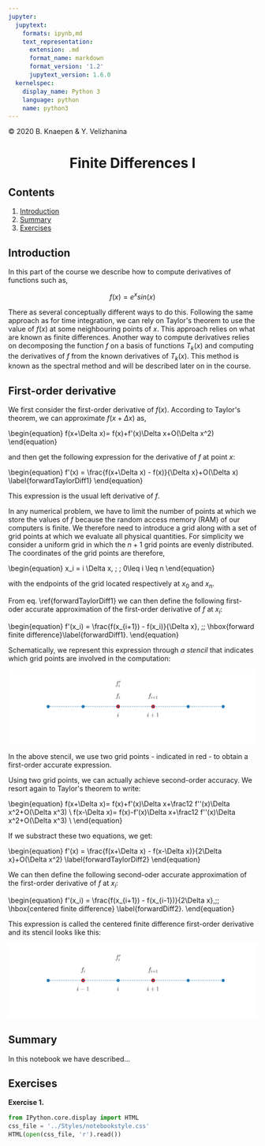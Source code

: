 ```yaml
---
jupyter:
  jupytext:
    formats: ipynb,md
    text_representation:
      extension: .md
      format_name: markdown
      format_version: '1.2'
      jupytext_version: 1.6.0
  kernelspec:
    display_name: Python 3
    language: python
    name: python3
---
```


<div class="copyright" property="vk:rights">&copy;
  <span property="vk:dateCopyrighted">2020</span>
  <span property="vk:publisher">B. Knaepen & Y. Velizhanina</span>
</div>
<h1 style="text-align: center">Finite Differences I</h1>


<h2 class="nocount">Contents</h2>

1. [Introduction](#Introduction)
2. [Summary](#Summary)
3. [Exercises](#Exercises)

<!-- #region -->
## Introduction

In this part of the course we describe how to compute derivatives of functions such as,

$$
f(x)=e^x sin(x)
$$

There as several conceptually different ways to do this. Following the same approach as for time integration, we can rely on Taylor's theorem to use the value of $f(x)$ at some neighbouring points of $x$. This approach relies on what are known as finite differences. Another way to compute derivatives relies on decomposing the function $f$ on a basis of functions $T_k(x)$ and computing the derivatives of $f$ from the known derivatives of $T_k(x)$. This method is known as the spectral method and will be described later on in the course.

## First-order derivative

We first consider the first-order derivative of $f(x)$. According to Taylor's theorem, we can approximate $f(x+\Delta x)$ as,

\begin{equation}
f(x+\Delta x)= f(x)+f'(x)\Delta x+O(\Delta x^2)
\end{equation}

and then get the following expression for the derivative of $f$ at point $x$:

\begin{equation}
f'(x) = \frac{f(x+\Delta x) - f(x)}{\Delta x}+O(\Delta x) \label{forwardTaylorDiff1}
\end{equation}

This expression is the usual left derivative of $f$. 

In any numerical problem, we have to limit the number of points at which we store the values of $f$ because the random access memory (RAM) of our computers is finite. We therefore need to introduce a grid along with a set of grid points at which we evaluate all physical quantities. For simplicity we consider a uniform grid in which the $n+1$ grid points are evenly distributed. The coordinates of the grid points are therefore,

\begin{equation}
 x_i = i \Delta x, \; \; 0\leq i \leq n
\end{equation}

with the endpoints of the grid located respectively at $x_0$ and $x_n$.

From eq. \ref{forwardTaylorDiff1} we can then define the following first-oder accurate approximation of the first-order derivative of $f$ at $x_i$:

\begin{equation}
f'(x_i) = \frac{f(x_{i+1}) - f(x_i)}{\Delta x}, \;\; \hbox{forward finite difference}\label{forwardDiff1}. 
\end{equation}

Schematically, we represent this expression through *a stencil* that indicates which grid points are involved in the computation:

<img width="600px" src="../figures/forwardDiff1.png">

In the above stencil, we use two grid points - indicated in red - to obtain a first-order accurate expression.

Using two grid points, we can actually achieve second-order accuracy. We resort again to Taylor's theorem to write:

\begin{equation}
f(x+\Delta x)= f(x)+f'(x)\Delta x+\frac12 f''(x)\Delta x^2+O(\Delta x^3) \\
f(x-\Delta x)= f(x)-f'(x)\Delta x+\frac12 f''(x)\Delta x^2+O(\Delta x^3) \\
\end{equation}

If we substract these two equations, we get:

\begin{equation}
f'(x) = \frac{f(x+\Delta x) - f(x-\Delta x)}{2\Delta x}+O(\Delta x^2) \label{forwardTaylorDiff2}
\end{equation}

We can then define the following second-oder accurate approximation of the first-order derivative of $f$ at $x_i$:

\begin{equation}
f'(x_i) = \frac{f(x_{i+1}) - f(x_{i-1})}{2\Delta x},\;\; \hbox{centered finite difference} \label{forwardDiff2}.
\end{equation}

This expression is called the centered finite difference first-order derivative and its stencil looks like this:

<img width="600px" src="../figures/centeredDiff1.png">


## Summary

In this notebook we have described...

## Exercises

**Exercise 1.** 
<!-- #endregion -->

```python
from IPython.core.display import HTML
css_file = '../Styles/notebookstyle.css'
HTML(open(css_file, 'r').read())
```
